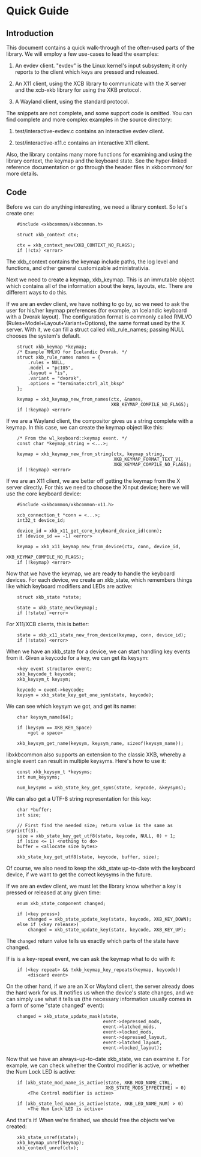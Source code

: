 # Quick Guide

## Introduction

This document contains a quick walk-through of the often-used parts of
the library. We will employ a few use-cases to lead the examples:

1. An evdev client. "evdev" is the Linux kernel's input subsystem; it
   only reports to the client which keys are pressed and released.

2. An X11 client, using the XCB library to communicate with the X
   server and the xcb-xkb library for using the XKB protocol.

3. A Wayland client, using the standard protocol.

The snippets are not complete, and some support code is omitted. You
can find complete and more complex examples in the source directory:

1. test/interactive-evdev.c contains an interactive evdev client.

2. test/interactive-x11.c contains an interactive X11 client.

Also, the library contains many more functions for examining and using
the library context, the keymap and the keyboard state. See the
hyper-linked reference documentation or go through the header files in
xkbcommon/ for more details.

## Code

Before we can do anything interesting, we need a library context. So
let's create one:

~~~{.c}
    #include <xkbcommon/xkbcommon.h>

    struct xkb_context ctx;

    ctx = xkb_context_new(XKB_CONTEXT_NO_FLAGS);
    if (!ctx) <error>
~~~

The xkb_context contains the keymap include paths, the log level and
functions, and other general customizable administrativia.

Next we need to create a keymap, xkb_keymap. This is an immutable object
which contains all of the information about the keys, layouts, etc. There
are different ways to do this.

If we are an evdev client, we have nothing to go by, so we need to ask
the user for his/her keymap preferences (for example, an Icelandic
keyboard with a Dvorak layout). The configuration format is commonly
called RMLVO (Rules+Model+Layout+Variant+Options), the same format used
by the X server. With it, we can fill a struct called xkb_rule_names;
passing NULL chooses the system's default.

~~~{.c}
    struct xkb_keymap *keymap;
    /* Example RMLVO for Icelandic Dvorak. */
    struct xkb_rule_names names = {
        .rules = NULL,
        .model = "pc105",
        .layout = "is",
        .variant = "dvorak",
        .options = "terminate:ctrl_alt_bksp"
    };

    keymap = xkb_keymap_new_from_names(ctx, &names,
                                       XKB_KEYMAP_COMPILE_NO_FLAGS);
    if (!keymap) <error>
~~~

If we are a Wayland client, the compositor gives us a string complete
with a keymap. In this case, we can create the keymap object like this:

~~~{.c}
    /* From the wl_keyboard::keymap event. */
    const char *keymap_string = <...>;

    keymap = xkb_keymap_new_from_string(ctx, keymap_string,
                                        XKB_KEYMAP_FORMAT_TEXT_V1,
                                        XKB_KEYMAP_COMPILE_NO_FLAGS);
    if (!keymap) <error>
~~~

If we are an X11 client, we are better off getting the keymap from the
X server directly. For this we need to choose the XInput device; here
we will use the core keyboard device:

~~~{.c}
    #include <xkbcommon/xkbcommon-x11.h>

    xcb_connection_t *conn = <...>;
    int32_t device_id;

    device_id = xkb_x11_get_core_keyboard_device_id(conn);
    if (device_id == -1) <error>

    keymap = xkb_x11_keymap_new_from_device(ctx, conn, device_id,
                                            XKB_KEYMAP_COMPILE_NO_FLAGS);
    if (!keymap) <error>
~~~

Now that we have the keymap, we are ready to handle the keyboard devices.
For each device, we create an xkb_state, which remembers things like which
keyboard modifiers and LEDs are active:

~~~{.c}
    struct xkb_state *state;

    state = xkb_state_new(keymap);
    if (!state) <error>
~~~

For X11/XCB clients, this is better:

~~~{.c}
    state = xkb_x11_state_new_from_device(keymap, conn, device_id);
    if (!state) <error>
~~~

When we have an xkb_state for a device, we can start handling key events
from it.  Given a keycode for a key, we can get its keysym:

~~~{.c}
    <key event structure> event;
    xkb_keycode_t keycode;
    xkb_keysym_t keysym;

    keycode = event->keycode;
    keysym = xkb_state_key_get_one_sym(state, keycode);
~~~

We can see which keysym we got, and get its name:

~~~{.c}
    char keysym_name[64];

    if (keysym == XKB_KEY_Space)
        <got a space>

    xkb_keysym_get_name(keysym, keysym_name, sizeof(keysym_name));
~~~

libxkbcommon also supports an extension to the classic XKB, whereby a
single event can result in multiple keysyms. Here's how to use it:

~~~{.c}
    const xkb_keysym_t *keysyms;
    int num_keysyms;

    num_keysyms = xkb_state_key_get_syms(state, keycode, &keysyms);
~~~

We can also get a UTF-8 string representation for this key:

~~~{.c}
    char *buffer;
    int size;

    // First find the needed size; return value is the same as snprintf(3).
    size = xkb_state_key_get_utf8(state, keycode, NULL, 0) + 1;
    if (size <= 1) <nothing to do>
    buffer = <allocate size bytes>

    xkb_state_key_get_utf8(state, keycode, buffer, size);
~~~

Of course, we also need to keep the xkb_state up-to-date with the
keyboard device, if we want to get the correct keysyms in the future.

If we are an evdev client, we must let the library know whether a key
is pressed or released at any given time:

~~~{.c}
    enum xkb_state_component changed;

    if (<key press>)
        changed = xkb_state_update_key(state, keycode, XKB_KEY_DOWN);
    else if (<key release>)
        changed = xkb_state_update_key(state, keycode, XKB_KEY_UP);
~~~

The `changed` return value tells us exactly which parts of the state
have changed.

If is is a key-repeat event, we can ask the keymap what to do with it:

~~~{.c}
    if (<key repeat> && !xkb_keymap_key_repeats(keymap, keycode))
        <discard event>
~~~

On the other hand, if we are an X or Wayland client, the server already
does the hard work for us. It notifies us when the device's state
changes, and we can simply use what it tells us (the necessary
information usually comes in a form of some "state changed" event):

~~~{.c}
    changed = xkb_state_update_mask(state,
                                    event->depressed_mods,
                                    event->latched_mods,
                                    event->locked_mods,
                                    event->depressed_layout,
                                    event->latched_layout,
                                    event->locked_layout);
~~~

Now that we have an always-up-to-date xkb_state, we can examine it.
For example, we can check whether the Control modifier is active, or
whether the Num Lock LED is active:

~~~{.c}
    if (xkb_state_mod_name_is_active(state, XKB_MOD_NAME_CTRL,
                                     XKB_STATE_MODS_EFFECTIVE) > 0)
        <The Control modifier is active>

    if (xkb_state_led_name_is_active(state, XKB_LED_NAME_NUM) > 0)
        <The Num Lock LED is active>
~~~

And that's it! When we're finished, we should free the objects we've
created:

~~~{.c}
    xkb_state_unref(state);
    xkb_keymap_unref(keymap);
    xkb_context_unref(ctx);
~~~
